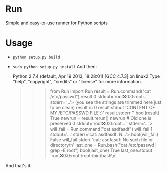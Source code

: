 Run
===

Simple and easy-to-use runner for Python scripts

Usage
=====
* <code>python setup.py build</code>
* <code>sudo python setup.py install</code>
And then:

    Python 2.7.4 (default, Apr 19 2013, 18:28:01) 
    [GCC 4.7.3] on linux2
    Type "help", "copyright", "credits" or "license" for more information.
    >>> from Run import Run
    >>> result = Run.command("cat /etc/passwd")
    >>> result
    <Run->0 stdout='root:x:0:0:root:...' stderr='...'>
    (you see the strings are trimmed here just to be clean)
    >>> result.rc
    0
    >>> result.stdout
    'CONTENT OF MY /ETC/PASSWD FILE :)'
    >>> result.stderr
    ''
    >>> bool(result)
    True
    >>> newrun = result.rerun()
    >>> newrun  # Old one is preserved
    <Run->0 stdout='root:x:0:0:root:...' stderr='...'>
    >>> will_fail = Run.command("cat asdfasdf")
    >>> will_fail
    <Run->1 stdout='...' stderr='cat: asdfasdf: N...'>
    >>> bool(will_fail)
    False
    >>> will_fail.stderr
    'cat: asdfasdf: No such file or directory\n'
    >>> last_one = Run.bash("cat /etc/passwd | grep -E root")
    >>> bool(last_one)
    True
    >>> last_one.stdout
    'root:x:0:0:root:/root:/bin/bash\n'
    >>> 


And that's it.